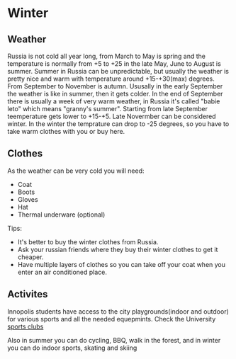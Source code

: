 
# Winter

## Weather

Russia is not cold all year long, from March to May is spring and the temperature is normally from +5 to +25 in the late May, June to August is summer. Summer in Russia can be unpredictable, but usually the weather is pretty nice and warm with temperature around +15-+30(max) degrees. From September to November is autumn. Ususally in the early September the weather is like in summer, then it gets colder. In the end of September there is usually a week of very warm weather, in Russia it's called "babie leto" which means "granny's summer". Starting from late September teemperature gets lower to +15-+5. Late Novermber can be considered winter. In the  winter the temprature can drop to -25 degrees, so you have to take warm clothes with you or buy here.

## Clothes

As the weather can be very cold you will need:
- Coat
- Boots
- Gloves
- Hat
- Thermal underware (optional)

Tips:
- It's better to buy the winter clothes from Russia.
- Ask your russian friends where they buy their winter clothes to get it cheaper.
- Have multiple layers of clothes so you can take off your coat when you enter an air conditioned place.

## Activites
Innopolis students have access to the city playgrounds(indoor and outdoor) for various sports and all the needed equepmints. Check the University [sports clubs](http://campuslife.innopolis.ru/sport_clubs)

Also in summer you can do cycling, BBQ, walk in the forest, and in winter you can do indoor sports, skating and skiing 

